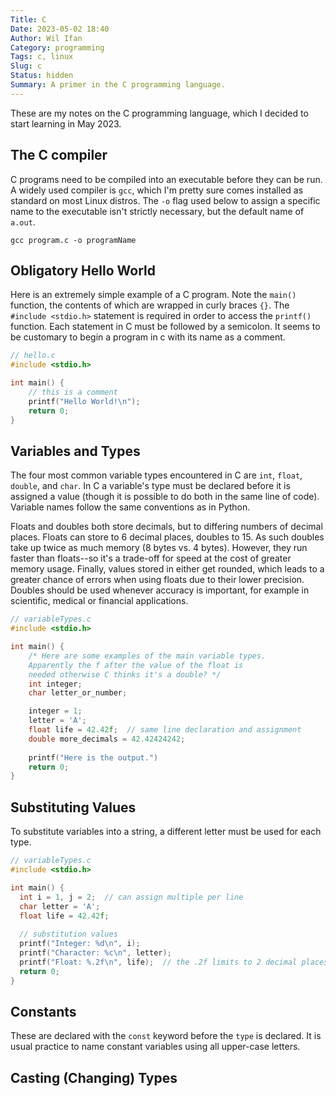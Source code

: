 ```yaml
---
Title: C
Date: 2023-05-02 18:40
Author: Wil Ifan
Category: programming
Tags: c, linux
Slug: c
Status: hidden
Summary: A primer in the C programming language.
---
```


These are my notes on the C programming language, which I decided to start learning in May 2023.

## The C compiler

C programs need to be compiled into an executable before they can be run. A widely used compiler is `gcc`, which I'm pretty sure comes installed as standard on most Linux distros. The `-o` flag used below to assign a specific name to the executable isn't strictly necessary, but the default name of `a.out`.

```shell
gcc program.c -o programName
```

## Obligatory Hello World

Here is an extremely simple example of a C program. Note the `main()` function, the contents of which are wrapped in curly braces `{}`. The `#include <stdio.h>` statement is required in order to access the `printf()` function. Each statement in C must be followed by a semicolon. It seems to be customary to begin a program in c with its name as a comment.

```c
// hello.c
#include <stdio.h>

int main() {
	// this is a comment
	printf("Hello World!\n");
	return 0;
}
```

## Variables and Types

The four most common variable types encountered in C are `int`, `float`, `double`, and `char`. In C a variable's type must be declared before it is assigned a value (though it is possible to do both in the same line of code). Variable names follow the same conventions as in Python.

Floats and doubles both store decimals, but to differing numbers of decimal places. Floats can store to 6 decimal places, doubles to 15. As such doubles take up twice as much memory (8 bytes vs. 4 bytes). However, they run faster than floats--so it's a trade-off for speed at the cost of greater memory usage. Finally, values stored in either get rounded, which leads to a greater chance of errors when using floats due to their lower precision. Doubles should be used whenever accuracy is important, for example in scientific, medical or financial applications.

```c
// variableTypes.c
#include <stdio.h>

int main() {
	/* Here are some examples of the main variable types.
	Apparently the f after the value of the float is
	needed otherwise C thinks it's a double? */
	int integer;
	char letter_or_number;

	integer = 1;
	letter = 'A';
	float life = 42.42f;  // same line declaration and assignment
	double more_decimals = 42.42424242;
	
	printf("Here is the output.")
	return 0;
}
```

## Substituting Values

To substitute variables into a string, a different letter must be used for each type.

```c
// variableTypes.c
#include <stdio.h>

int main() {
  int i = 1, j = 2;  // can assign multiple per line
  char letter = 'A';
  float life = 42.42f;
	
  // substitution values
  printf("Integer: %d\n", i);
  printf("Character: %c\n", letter);
  printf("Float: %.2f\n", life);  // the .2f limits to 2 decimal places
  return 0;
}
```

## Constants

These are declared with the `const` keyword before the `type` is declared. It is usual practice to name constant variables using all upper-case letters.

## Casting (Changing) Types

